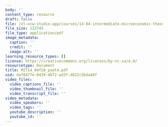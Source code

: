 ```yaml
---
body: ''
content_type: resource
draft: false
file: /ol-ocw-studio-app/courses/14-04-intermediate-microeconomic-theory-fall-2020/mit14_04f20_pset4.pdf
file_size: 122743
file_type: application/pdf
image_metadata:
  caption: ''
  credit: ''
  image-alt: ''
learning_resource_types: []
license: https://creativecommons.org/licenses/by-nc-sa/4.0/
resourcetype: Document
title: MIT14_04f20_pset4.pdf
uid: daf8477e-0439-4bf2-ad3f-d822c5bda48f
video_files:
  video_captions_file: ''
  video_thumbnail_file: ''
  video_transcript_file: ''
video_metadata:
  video_speakers: ''
  video_tags: ''
  youtube_description: ''
  youtube_id: ''
---
```

